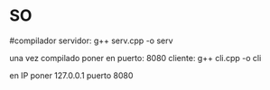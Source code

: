 # SO
#compilador 
  servidor:
  g++ serv.cpp -o serv
  
  una vez compilado poner en puerto: 8080
  cliente:
  g++ cli.cpp -o cli
  
  en IP poner 127.0.0.1
  puerto 8080
